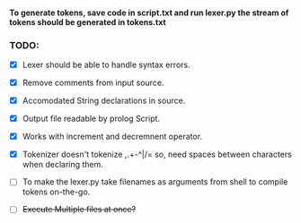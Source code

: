 #### To generate tokens, save code in script.txt and run lexer.py the stream of tokens should be generated in tokens.txt


### TODO:
- [x] Lexer should be able to handle syntax errors.
- [x] Remove comments from input source.
- [x] Accomodated String declarations in source.
- [x] Output file readable by prolog Script.
- [x] Works with increment and decremnent operator.
- [x] Tokenizer doesn't tokenize ,.+-^|/\= so, need spaces between characters when declaring them. 
- [ ] To make the lexer.py take filenames as arguments from shell to compile tokens on-the-go. 
- [ ] ~~Execute Multiple files at once?~~


